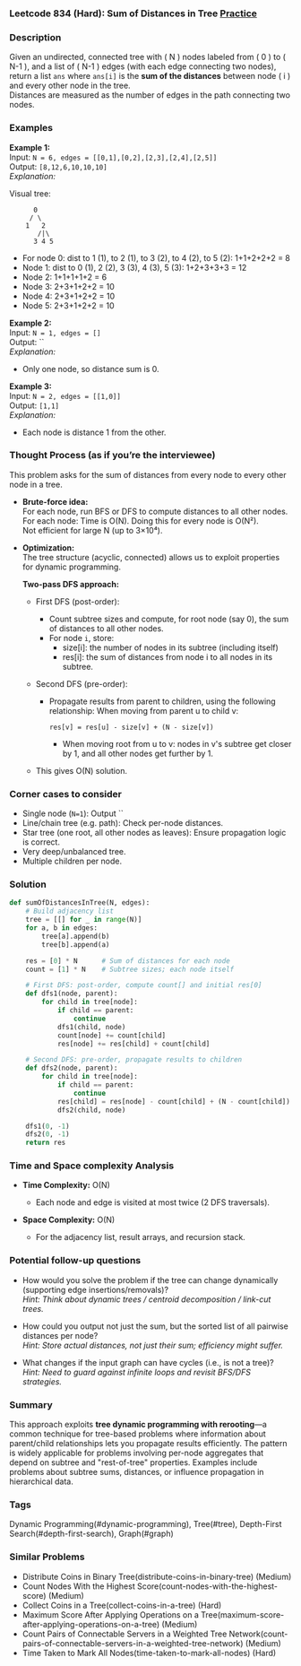 ### Leetcode 834 (Hard): Sum of Distances in Tree [Practice](https://leetcode.com/problems/sum-of-distances-in-tree)

### Description  
Given an undirected, connected tree with \( N \) nodes labeled from \( 0 \) to \( N-1 \), and a list of \( N-1 \) edges (with each edge connecting two nodes), return a list `ans` where `ans[i]` is the **sum of the distances** between node \( i \) and every other node in the tree.  
Distances are measured as the number of edges in the path connecting two nodes.

### Examples  

**Example 1:**  
Input: `N = 6, edges = [[0,1],[0,2],[2,3],[2,4],[2,5]]`  
Output: `[8,12,6,10,10,10]`  
*Explanation:*

Visual tree:
```
      0
     / \
    1   2
       /|\
      3 4 5
```
- For node 0: dist to 1 (1), to 2 (1), to 3 (2), to 4 (2), to 5 (2): 1+1+2+2+2 = 8
- Node 1: dist to 0 (1), 2 (2), 3 (3), 4 (3), 5 (3): 1+2+3+3+3 = 12
- Node 2: 1+1+1+1+2 = 6
- Node 3: 2+3+1+2+2 = 10
- Node 4: 2+3+1+2+2 = 10
- Node 5: 2+3+1+2+2 = 10

**Example 2:**  
Input: `N = 1, edges = []`  
Output: ``  
*Explanation:*
- Only one node, so distance sum is 0.

**Example 3:**  
Input: `N = 2, edges = [[1,0]]`  
Output: `[1,1]`  
*Explanation:*
- Each node is distance 1 from the other.

### Thought Process (as if you’re the interviewee)  
This problem asks for the sum of distances from every node to every other node in a tree.

- **Brute-force idea:**  
  For each node, run BFS or DFS to compute distances to all other nodes.  
  For each node: Time is O(N). Doing this for every node is O(N²).  
  Not efficient for large N (up to 3×10⁴).

- **Optimization:**  
  The tree structure (acyclic, connected) allows us to exploit properties for dynamic programming.

  **Two-pass DFS approach:**
  - First DFS (post-order):  
    - Count subtree sizes and compute, for root node (say 0), the sum of distances to all other nodes.
    - For node `i`, store:
      - size[i]: the number of nodes in its subtree (including itself)
      - res[i]: the sum of distances from node i to all nodes in its subtree.

  - Second DFS (pre-order):  
    - Propagate results from parent to children, using the following relationship:
      When moving from parent u to child v:
      ```
      res[v] = res[u] - size[v] + (N - size[v])
      ```
      - When moving root from u to v: nodes in v's subtree get closer by 1, and all other nodes get further by 1.

  - This gives O(N) solution.

### Corner cases to consider  
- Single node (`N=1`): Output ``
- Line/chain tree (e.g. path): Check per-node distances.
- Star tree (one root, all other nodes as leaves): Ensure propagation logic is correct.
- Very deep/unbalanced tree.
- Multiple children per node.

### Solution

```python
def sumOfDistancesInTree(N, edges):
    # Build adjacency list
    tree = [[] for _ in range(N)]
    for a, b in edges:
        tree[a].append(b)
        tree[b].append(a)

    res = [0] * N      # Sum of distances for each node
    count = [1] * N    # Subtree sizes; each node itself

    # First DFS: post-order, compute count[] and initial res[0]
    def dfs1(node, parent):
        for child in tree[node]:
            if child == parent:
                continue
            dfs1(child, node)
            count[node] += count[child]
            res[node] += res[child] + count[child]

    # Second DFS: pre-order, propagate results to children
    def dfs2(node, parent):
        for child in tree[node]:
            if child == parent:
                continue
            res[child] = res[node] - count[child] + (N - count[child])
            dfs2(child, node)

    dfs1(0, -1)
    dfs2(0, -1)
    return res
```

### Time and Space complexity Analysis  

- **Time Complexity:** O(N)  
  - Each node and edge is visited at most twice (2 DFS traversals).

- **Space Complexity:** O(N)  
  - For the adjacency list, result arrays, and recursion stack.

### Potential follow-up questions  

- How would you solve the problem if the tree can change dynamically (supporting edge insertions/removals)?  
  *Hint: Think about dynamic trees / centroid decomposition / link-cut trees.*

- How could you output not just the sum, but the sorted list of all pairwise distances per node?  
  *Hint: Store actual distances, not just their sum; efficiency might suffer.*

- What changes if the input graph can have cycles (i.e., is not a tree)?  
  *Hint: Need to guard against infinite loops and revisit BFS/DFS strategies.*

### Summary
This approach exploits **tree dynamic programming with rerooting**—a common technique for tree-based problems where information about parent/child relationships lets you propagate results efficiently. The pattern is widely applicable for problems involving per-node aggregates that depend on subtree and "rest-of-tree" properties. Examples include problems about subtree sums, distances, or influence propagation in hierarchical data.

### Tags
Dynamic Programming(#dynamic-programming), Tree(#tree), Depth-First Search(#depth-first-search), Graph(#graph)

### Similar Problems
- Distribute Coins in Binary Tree(distribute-coins-in-binary-tree) (Medium)
- Count Nodes With the Highest Score(count-nodes-with-the-highest-score) (Medium)
- Collect Coins in a Tree(collect-coins-in-a-tree) (Hard)
- Maximum Score After Applying Operations on a Tree(maximum-score-after-applying-operations-on-a-tree) (Medium)
- Count Pairs of Connectable Servers in a Weighted Tree Network(count-pairs-of-connectable-servers-in-a-weighted-tree-network) (Medium)
- Time Taken to Mark All Nodes(time-taken-to-mark-all-nodes) (Hard)